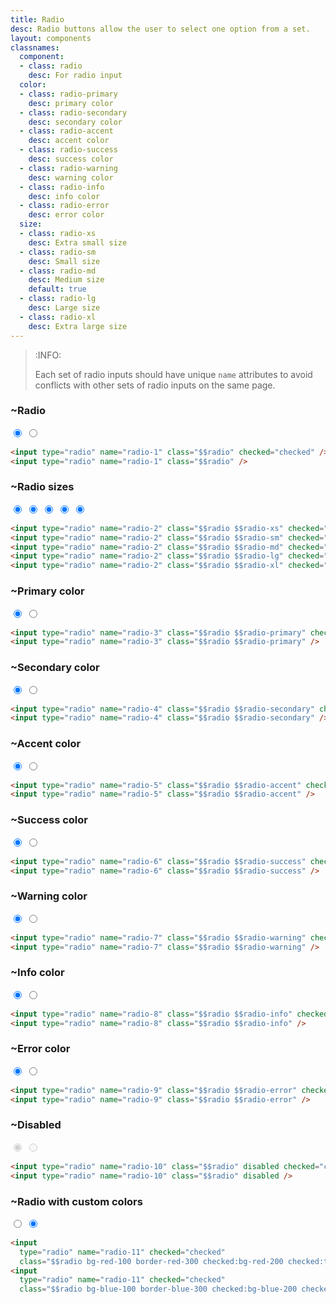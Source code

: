 ```yaml
---
title: Radio
desc: Radio buttons allow the user to select one option from a set.
layout: components
classnames:
  component:
  - class: radio
    desc: For radio input
  color:
  - class: radio-primary
    desc: primary color
  - class: radio-secondary
    desc: secondary color
  - class: radio-accent
    desc: accent color
  - class: radio-success
    desc: success color
  - class: radio-warning
    desc: warning color
  - class: radio-info
    desc: info color
  - class: radio-error
    desc: error color
  size:
  - class: radio-xs
    desc: Extra small size
  - class: radio-sm
    desc: Small size
  - class: radio-md
    desc: Medium size
    default: true
  - class: radio-lg
    desc: Large size
  - class: radio-xl
    desc: Extra large size
---
```


<script>
  import Component from "$components/Component.svelte"
</script>

> :INFO:
>
> Each set of radio inputs should have unique `name` attributes to avoid conflicts with other sets of radio inputs on the same page.


### ~Radio
<input type="radio" name="radio-1" class="radio" checked="checked" />
<input type="radio" name="radio-1" class="radio" />

```html
<input type="radio" name="radio-1" class="$$radio" checked="checked" />
<input type="radio" name="radio-1" class="$$radio" />
```

### ~Radio sizes
<input type="radio" name="radio-2" class="radio radio-xs" checked="checked" />
<input type="radio" name="radio-2.1" class="radio radio-sm" checked="checked" />
<input type="radio" name="radio-2.2" class="radio radio-md" checked="checked" />
<input type="radio" name="radio-2.3" class="radio radio-lg" checked="checked" />
<input type="radio" name="radio-2.4" class="radio radio-xl" checked="checked" />

```html
<input type="radio" name="radio-2" class="$$radio $$radio-xs" checked="checked" />
<input type="radio" name="radio-2" class="$$radio $$radio-sm" checked="checked" />
<input type="radio" name="radio-2" class="$$radio $$radio-md" checked="checked" />
<input type="radio" name="radio-2" class="$$radio $$radio-lg" checked="checked" />
<input type="radio" name="radio-2" class="$$radio $$radio-xl" checked="checked" />
```

### ~Primary color
<input type="radio" name="radio-3" class="radio radio-primary" checked="checked" />
<input type="radio" name="radio-3" class="radio radio-primary" />

```html
<input type="radio" name="radio-3" class="$$radio $$radio-primary" checked="checked" />
<input type="radio" name="radio-3" class="$$radio $$radio-primary" />
```


### ~Secondary color
<input type="radio" name="radio-4" class="radio radio-secondary" checked="checked" />
<input type="radio" name="radio-4" class="radio radio-secondary" />

```html
<input type="radio" name="radio-4" class="$$radio $$radio-secondary" checked="checked" />
<input type="radio" name="radio-4" class="$$radio $$radio-secondary" />
```


### ~Accent color
<input type="radio" name="radio-5" class="radio radio-accent" checked="checked" />
<input type="radio" name="radio-5" class="radio radio-accent" />

```html
<input type="radio" name="radio-5" class="$$radio $$radio-accent" checked="checked" />
<input type="radio" name="radio-5" class="$$radio $$radio-accent" />
```


### ~Success color
<input type="radio" name="radio-6" class="radio radio-success" checked="checked" />
<input type="radio" name="radio-6" class="radio radio-success" />

```html
<input type="radio" name="radio-6" class="$$radio $$radio-success" checked="checked" />
<input type="radio" name="radio-6" class="$$radio $$radio-success" />
```


### ~Warning color
<input type="radio" name="radio-7" class="radio radio-warning" checked="checked" />
<input type="radio" name="radio-7" class="radio radio-warning" />

```html
<input type="radio" name="radio-7" class="$$radio $$radio-warning" checked="checked" />
<input type="radio" name="radio-7" class="$$radio $$radio-warning" />
```


### ~Info color
<input type="radio" name="radio-8" class="radio radio-info" checked="checked" />
<input type="radio" name="radio-8" class="radio radio-info" />

```html
<input type="radio" name="radio-8" class="$$radio $$radio-info" checked="checked" />
<input type="radio" name="radio-8" class="$$radio $$radio-info" />
```


### ~Error color
<input type="radio" name="radio-9" class="radio radio-error" checked="checked" />
<input type="radio" name="radio-9" class="radio radio-error" />

```html
<input type="radio" name="radio-9" class="$$radio $$radio-error" checked="checked" />
<input type="radio" name="radio-9" class="$$radio $$radio-error" />
```


### ~Disabled
<input type="radio" name="radio-10" class="radio" disabled checked="checked" />
<input type="radio" name="radio-10" class="radio" disabled />

```html
<input type="radio" name="radio-10" class="$$radio" disabled checked="checked" />
<input type="radio" name="radio-10" class="$$radio" disabled />
```


### ~Radio with custom colors
<input type="radio" name="radio-11" class="radio bg-red-100 border-red-300 checked:bg-red-200 checked:text-red-600 checked:border-red-600" checked="checked" />
<input type="radio" name="radio-11" class="radio bg-blue-100 border-blue-300 checked:bg-blue-200 checked:text-blue-600 checked:border-blue-600" checked="checked" />

```html
<input
  type="radio" name="radio-11" checked="checked"
  class="$$radio bg-red-100 border-red-300 checked:bg-red-200 checked:text-red-600 checked:border-red-600" />
<input
  type="radio" name="radio-11" checked="checked"
  class="$$radio bg-blue-100 border-blue-300 checked:bg-blue-200 checked:text-blue-600 checked:border-blue-600" />
```
